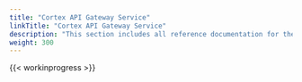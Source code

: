 ```yaml
---
title: "Cortex API Gateway Service"
linkTitle: "Cortex API Gateway Service"
description: "This section includes all reference documentation for the logs generated by the Cortex API Gateway Service."
weight: 300
---
```


{{< workinprogress >}}
